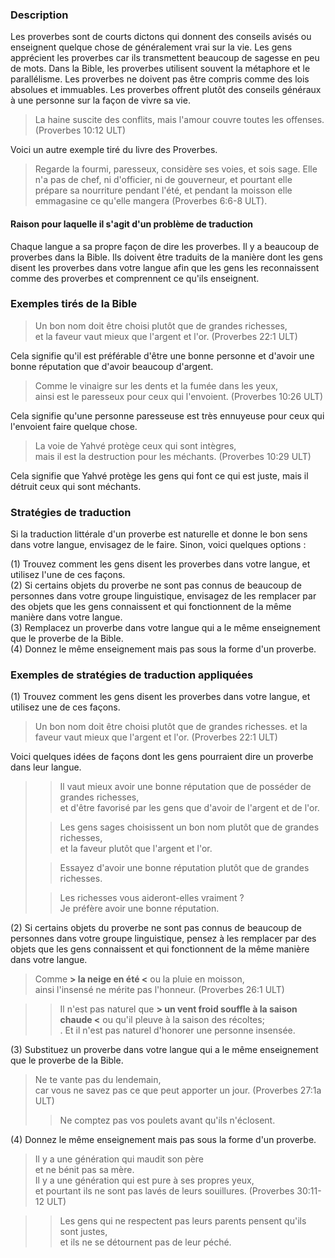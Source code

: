 ### Description

Les proverbes sont de courts dictons qui donnent des conseils avisés ou enseignent quelque chose de généralement vrai sur la vie. Les gens apprécient les proverbes car ils transmettent beaucoup de sagesse en peu de mots. Dans la Bible, les proverbes utilisent souvent la métaphore et le parallélisme. Les proverbes ne doivent pas être compris comme des lois absolues et immuables. Les proverbes offrent plutôt des conseils généraux à une personne sur la façon de vivre sa vie.

> La haine suscite des conflits, mais l'amour couvre toutes les offenses. (Proverbes 10:12 ULT)

Voici un autre exemple tiré du livre des Proverbes.

> Regarde la fourmi, paresseux, considère ses voies, et sois sage. Elle n'a pas de chef, ni d'officier, ni de gouverneur, et pourtant elle prépare sa nourriture pendant l'été, et pendant la moisson elle emmagasine ce qu'elle mangera (Proverbes 6:6-8 ULT).

#### Raison pour laquelle il s'agit d'un problème de traduction

Chaque langue a sa propre façon de dire les proverbes. Il y a beaucoup de proverbes dans la Bible. Ils doivent être traduits de la manière dont les gens disent les proverbes dans votre langue afin que les gens les reconnaissent comme des proverbes et comprennent ce qu'ils enseignent.

### Exemples tirés de la Bible

> Un bon nom doit être choisi plutôt que de grandes richesses,<br>
> et la faveur vaut mieux que l'argent et l'or. (Proverbes 22:1 ULT)

Cela signifie qu'il est préférable d'être une bonne personne et d'avoir une bonne réputation que d'avoir beaucoup d'argent.

> Comme le vinaigre sur les dents et la fumée dans les yeux,<br>
> ainsi est le paresseux pour ceux qui l'envoient. (Proverbes 10:26 ULT)

Cela signifie qu'une personne paresseuse est très ennuyeuse pour ceux qui l'envoient faire quelque chose.

> La voie de Yahvé protège ceux qui sont intègres,<br>
> mais il est la destruction pour les méchants. (Proverbes 10:29 ULT)

Cela signifie que Yahvé protège les gens qui font ce qui est juste, mais il détruit ceux qui sont méchants.

### Stratégies de traduction

Si la traduction littérale d'un proverbe est naturelle et donne le bon sens dans votre langue, envisagez de le faire. Sinon, voici quelques options :

(1) Trouvez comment les gens disent les proverbes dans votre langue, et utilisez l'une de ces façons.<br>
(2) Si certains objets du proverbe ne sont pas connus de beaucoup de personnes dans votre groupe linguistique, envisagez de les remplacer par des objets que les gens connaissent et qui fonctionnent de la même manière dans votre langue.<br>
(3) Remplacez un proverbe dans votre langue qui a le même enseignement que le proverbe de la Bible.<br>
(4) Donnez le même enseignement mais pas sous la forme d'un proverbe.

### Exemples de stratégies de traduction appliquées

(1) Trouvez comment les gens disent les proverbes dans votre langue, et utilisez une de ces façons.

> Un bon nom doit être choisi plutôt que de grandes richesses.
> et la faveur vaut mieux que l'argent et l'or. (Proverbes 22:1 ULT)

Voici quelques idées de façons dont les gens pourraient dire un proverbe dans leur langue.

> > Il vaut mieux avoir une bonne réputation que de posséder de grandes richesses,<br>
et d'être favorisé par les gens que d'avoir de l'argent et de l'or.
>
> > Les gens sages choisissent un bon nom plutôt que de grandes richesses,<br>
et la faveur plutôt que l'argent et l'or.
>
> > Essayez d'avoir une bonne réputation plutôt que de grandes richesses.
>
> > Les richesses vous aideront-elles vraiment ? <br>
Je préfère avoir une bonne réputation.

(2) Si certains objets du proverbe ne sont pas connus de beaucoup de personnes dans votre groupe linguistique, pensez à les remplacer par des objets que les gens connaissent et qui fonctionnent de la même manière dans votre langue.

> Comme **> la neige en été <** ou la pluie en moisson,<br>
> ainsi l'insensé ne mérite pas l'honneur. (Proverbes 26:1 ULT)

> > Il n'est pas naturel que **> un vent froid souffle à la saison chaude <** ou qu'il pleuve à la saison des récoltes;<br>.
Et il n'est pas naturel d'honorer une personne insensée.

(3) Substituez un proverbe dans votre langue qui a le même enseignement que le proverbe de la Bible.

> Ne te vante pas du lendemain,<br>
> car vous ne savez pas ce que peut apporter un jour. (Proverbes 27:1a ULT)
>
> > Ne comptez pas vos poulets avant qu'ils n'éclosent.

(4) Donnez le même enseignement mais pas sous la forme d'un proverbe.

> Il y a une génération qui maudit son père<br>
> et ne bénit pas sa mère.<br>
> Il y a une génération qui est pure à ses propres yeux,<br>
> et pourtant ils ne sont pas lavés de leurs souillures. (Proverbes 30:11-12 ULT)

> > Les gens qui ne respectent pas leurs parents pensent qu'ils sont justes,<br>
et ils ne se détournent pas de leur péché.
